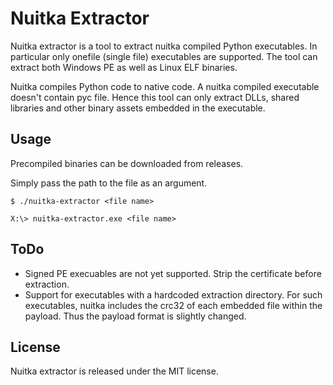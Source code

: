 # Nuitka Extractor

Nuitka extractor is a tool to extract nuitka compiled Python executables. In particular only onefile (single file) executables are supported. The tool can extract both Windows PE as well as Linux ELF binaries.

Nuitka compiles Python code to native code.  A nuitka compiled executable doesn't contain pyc file. Hence this tool can only extract DLLs, shared libraries and other binary assets embedded in the executable.

## Usage

Precompiled binaries can be downloaded from releases.

Simply pass the path to the file as an argument.

```
$ ./nuitka-extractor <file name>
```

```
X:\> nuitka-extractor.exe <file name>
```

## ToDo

- Signed PE execuables are not yet supported. Strip the certificate before extraction.
- Support for executables with a hardcoded extraction directory. For such executables, nuitka includes the crc32 of each embedded file within the payload. Thus the payload format is slightly changed.

## License

Nuitka extractor is released under the MIT license.